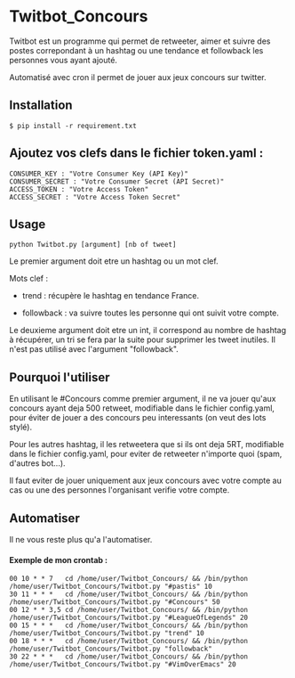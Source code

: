 # Twitbot_Concours
Twitbot est un programme qui permet de retweeter, aimer et suivre des postes correpondant à un hashtag ou une tendance et
followback les personnes vous ayant ajouté.

Automatisé avec cron il permet de jouer aux jeux concours sur twitter.

## Installation

`$ pip install -r requirement.txt`

## Ajoutez vos clefs dans le fichier token.yaml :

```
CONSUMER_KEY : "Votre Consumer Key (API Key)"
CONSUMER_SECRET : "Votre Consumer Secret (API Secret)"
ACCESS_TOKEN : "Votre Access Token"
ACCESS_SECRET : "Votre Access Token Secret"
```
## Usage
```
python Twitbot.py [argument] [nb of tweet]
```
Le premier argument doit etre un hashtag ou un mot clef.

Mots clef :
* trend : récupère le hashtag en tendance France.

* followback : va suivre toutes les personne qui ont suivit votre compte.

Le deuxieme argument doit etre un int, il correspond au nombre de hashtag à récupérer, un tri se fera par la suite pour supprimer les tweet inutiles. Il n'est pas utilisé avec l'argument "followback".

## Pourquoi l'utiliser 
En utilisant le #Concours comme premier argument, il ne va jouer qu'aux concours ayant deja 500 retweet, modifiable dans le fichier config.yaml, pour éviter de jouer a des concours peu interessants (on veut des lots stylé).

Pour les autres hashtag, il les retweetera que si ils ont deja 5RT, modifiable dans le fichier config.yaml, pour eviter de retweeter n'importe quoi (spam, d'autres bot...).

Il faut eviter de jouer uniquement aux jeux concours avec votre compte au cas ou une des personnes l'organisant verifie votre compte.

## Automatiser
Il ne vous reste plus qu'a l'automatiser.

#### Exemple de mon crontab :

```
00 10 * * 7   cd /home/user/Twitbot_Concours/ && /bin/python /home/user/Twitbot_Concours/Twitbot.py "#pastis" 10
30 11 * * *   cd /home/user/Twitbot_Concours/ && /bin/python /home/user/Twitbot_Concours/Twitbot.py "#Concours" 50
00 12 * * 3,5 cd /home/user/Twitbot_Concours/ && /bin/python /home/user/Twitbot_Concours/Twitbot.py "#LeagueOfLegends" 20
00 15 * * *   cd /home/user/Twitbot_Concours/ && /bin/python /home/user/Twitbot_Concours/Twitbot.py "trend" 10
00 18 * * *   cd /home/user/Twitbot_Concours/ && /bin/python /home/user/Twitbot_Concours/Twitbot.py "followback"
30 22 * * *   cd /home/user/Twitbot_Concours/ && /bin/python /home/user/Twitbot_Concours/Twitbot.py "#VimOverEmacs" 20
```
